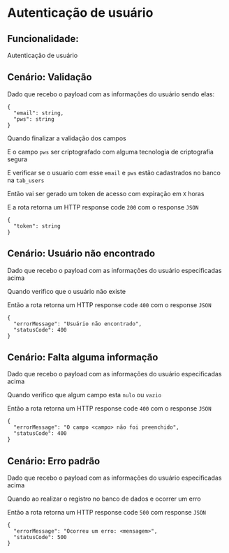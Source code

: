 # Autenticação de usuário

## Funcionalidade:

Autenticação de usuário

## Cenário: Validação

Dado que recebo o payload com as informações do usuário sendo elas:

```
{
  "email": string,
  "pws": string
}
```

Quando finalizar a validação dos campos

E o campo `pws` ser criptografado com alguma tecnologia de criptografia segura

E verificar se o usuario com esse `email` e `pws` estão cadastrados no banco na `tab_users`

Então vai ser gerado um token de acesso com expiração em `X` horas

E a rota retorna um HTTP response code `200` com o response `JSON`

```
{
  "token": string
}
```

## Cenário: Usuário não encontrado

Dado que recebo o payload com as informações do usuário especificadas acima

Quando verifico que o usuário não existe

Então a rota retorna um HTTP response code `400` com o response `JSON`

```
{
  "errorMessage": "Usuário não encontrado",
  "statusCode": 400
}
```

## Cenário: Falta alguma informação

Dado que recebo o payload com as informações do usuário especificadas acima

Quando verifico que algum campo esta `nulo` ou `vazio`

Então a rota retorna um HTTP response code `400` com o response `JSON`

```
{
  "errorMessage": "O campo <campo> não foi preenchido",
  "statusCode": 400
}
```

## Cenário: Erro padrão

Dado que recebo o payload com as informações do usuário especificadas acima

Quando ao realizar o registro no banco de dados e ocorrer um erro

Então a rota retorna um HTTP response code `500` com response `JSON`

```
{
  "errorMessage": "Ocorreu um erro: <mensagem>",
  "statusCode": 500
}
```
